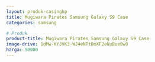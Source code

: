 ```yaml
---
layout: produk-casinghp
title: Mugiwara Pirates Samsung Galaxy S9 Case
categories: samsung

# Produk
product-title: Mugiwara Pirates Samsung Galaxy S9 Case
image-drive: 1dMw-KYJVK3-WJ4eNTtDmXF2eNuBue0w8
harga: 90000
---
```


